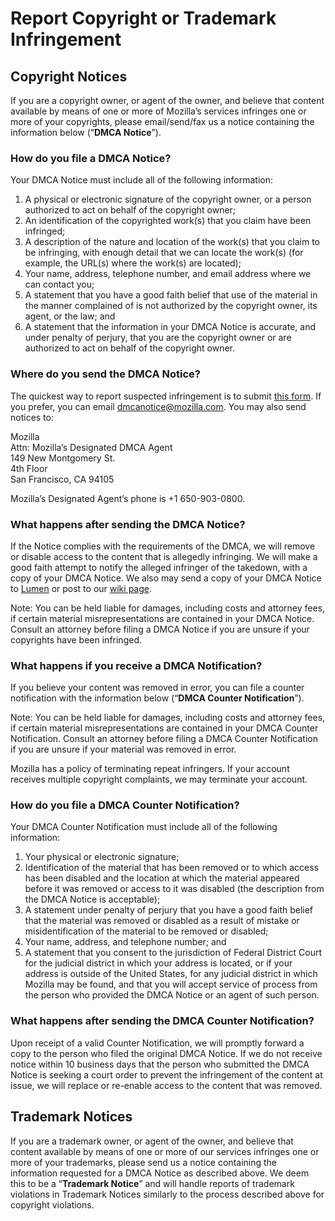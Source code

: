 # Report Copyright or Trademark Infringement

## Copyright Notices

If you are a copyright owner, or agent of the owner, and believe that content available by means of one or more of Mozilla’s services infringes one or more of your copyrights, please email/send/fax us a notice containing the information below (“**DMCA Notice**”).

### How do you file a DMCA Notice?

Your DMCA Notice must include all of the following information:

1. A physical or electronic signature of the copyright owner, or a person authorized to act on behalf of the copyright owner;
2. An identification of the copyrighted work(s) that you claim have been infringed;
3. A description of the nature and location of the work(s) that you claim to be infringing, with enough detail that we can locate the work(s) (for example, the URL(s) where the work(s) are located);
4. Your name, address, telephone number, and email address where we can contact you;
5. A statement that you have a good faith belief that use of the material in the manner complained of is not authorized by the copyright owner, its agent, or the law; and
6. A statement that the information in your DMCA Notice is accurate, and under penalty of perjury, that you are the copyright owner or are authorized to act on behalf of the copyright owner.

### Where do you send the DMCA Notice?

The quickest way to report suspected infringement is to submit [this form](https://reports.mozilla.social/infringement-form). If you prefer, you can email [dmcanotice@mozilla.com](mailto:dmcanotice@mozilla.com). You may also send notices to:

Mozilla  
Attn: Mozilla’s Designated DMCA Agent  
149 New Montgomery St.  
4th Floor  
San Francisco, CA 94105  

Mozilla’s Designated Agent’s phone is +1 650-903-0800.

### What happens after sending the DMCA Notice?

If the Notice complies with the requirements of the DMCA, we will remove or disable access to the content that is allegedly infringing. We will make a good faith attempt to notify the alleged infringer of the takedown, with a copy of your DMCA Notice. We also may send a copy of your DMCA Notice to [Lumen](https://lumendatabase.org/) or post to our [wiki page](https://wiki.mozilla.org/Legal/Infringement_Notices).

Note: You can be held liable for damages, including costs and attorney fees, if certain material misrepresentations are contained in your DMCA Notice. Consult an attorney before filing a DMCA Notice if you are unsure if your copyrights have been infringed.

### What happens if you receive a DMCA Notification?

If you believe your content was removed in error, you can file a counter notification with the information below (“**DMCA Counter Notification**”).

Note: You can be held liable for damages, including costs and attorney fees, if certain material misrepresentations are contained in your DMCA Counter Notification. Consult an attorney before filing a DMCA Counter Notification if you are unsure if your material was removed in error.

Mozilla has a policy of terminating repeat infringers. If your account receives multiple copyright complaints, we may terminate your account.

### How do you file a DMCA Counter Notification?

Your DMCA Counter Notification must include all of the following information:

1. Your physical or electronic signature;
2. Identification of the material that has been removed or to which access has been disabled and the location at which the material appeared before it was removed or access to it was disabled (the description from the DMCA Notice is acceptable);
3. A statement under penalty of perjury that you have a good faith belief that the material was removed or disabled as a result of mistake or misidentification of the material to be removed or disabled;
4. Your name, address, and telephone number; and
5. A statement that you consent to the jurisdiction of Federal District Court for the judicial district in which your address is located, or if your address is outside of the United States, for any judicial district in which Mozilla may be found, and that you will accept service of process from the person who provided the DMCA Notice or an agent of such person.

### What happens after sending the DMCA Counter Notification?

Upon receipt of a valid Counter Notification, we will promptly forward a copy to the person who filed the original DMCA Notice. If we do not receive notice within 10 business days that the person who submitted the DMCA Notice is seeking a court order to prevent the infringement of the content at issue, we will replace or re-enable access to the content that was removed.

## Trademark Notices

If you are a trademark owner, or agent of the owner, and believe that content available by means of one or more of our services infringes one or more of your trademarks, please send us a notice containing the information requested for a DMCA Notice as described above. We deem this to be a “**Trademark Notice**” and will handle reports of trademark violations in Trademark Notices similarly to the process described above for copyright violations.

